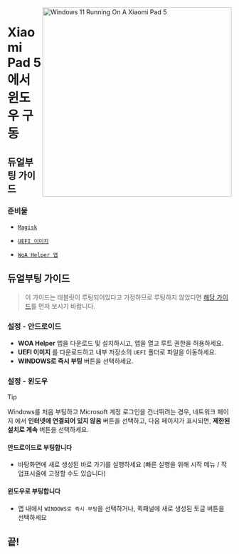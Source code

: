 <img align="right" src="https://raw.githubusercontent.com/erdilS/Port-Windows-11-Xiaomi-Pad-5/main/nabu.png" width="425" alt="Windows 11 Running On A Xiaomi Pad 5">

# Xiaomi Pad 5 에서 윈도우 구동

## 듀얼부팅 가이드

### 준비물
- [```Magisk```](https://github.com/topjohnwu/Magisk/releases/latest)
  
- [```UEFI 이미지```](https://github.com/erdilS/Port-Windows-11-Xiaomi-Pad-5/releases/tag/UEFI)
  
- [```WoA Helper 앱```](https://github.com/n00b69/woa-helper/releases/tag/APK)

## 듀얼부팅 가이드
> 이 가이드는 태블릿이 루팅되어있다고 가정하므로 루팅하지 않았다면 [해당 가이드](2-rootguide-ko.md)를 먼저 보시기 바랍니다.

### 설정 - 안드로이드
- **WOA Helper** 앱을 다운로드 및 설치하시고, 앱을 열고 루트 권한을 허용하세요.
- **UEFI 이미지** 를 다운로드하고 내부 저장소의 `UEFI` 폴더로 파일을 이동하세요.
- **WINDOWS로 즉시 부팅** 버튼을 선택하세요.

### 설정 - 윈도우
> [!Tip]
> Windows를 처음 부팅하고 Microsoft 계정 로그인을 건너뛰려는 경우, 네트워크 페이지 에서 **인터넷에 연결되어 있지 않음** 버튼을 선택하고, 다음 페이지가 표시되면, **제한된 설치로 계속** 버튼을 선택하세요.

#### 안드로이드로 부팅합니다
- 바탕화면에 새로 생성된 바로 가기를 실행하세요 (빠른 실행을 위해 시작 메뉴 / 작업표시줄에 고정할 수도 있습니다)

#### 윈도우로 부팅합니다
- 앱 내에서 `WINDOWS로 즉시 부팅`을 선택하거나, 퀵패널에 새로 생성된 토글 버튼을 선택하세요
  
## 끝!


















